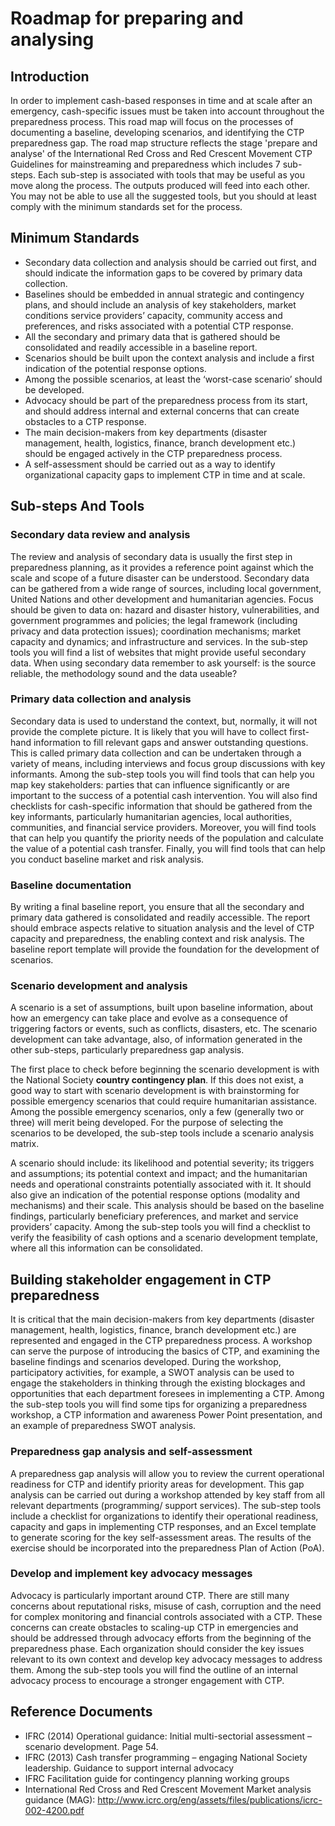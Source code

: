 # Roadmap for preparing and analysing

## Introduction

In order to implement cash-based responses in time and at scale after an emergency, cash-specific issues must be taken into account throughout the preparedness process. This road map will focus on the processes of documenting a baseline, developing scenarios, and identifying the CTP preparedness gap. The road map structure reflects the stage 'prepare and analyse' of the International Red Cross and Red Crescent Movement CTP Guidelines for mainstreaming and preparedness which includes 7 sub-steps. Each sub-step is associated with tools that may be useful as you move along the process. The outputs produced will feed into each other. You may not be able to use all the suggested tools, but you should at least comply with the minimum standards set for the process.

## Minimum Standards

* Secondary data collection and analysis should be carried out first, and should indicate the information gaps to be covered by primary data collection.
* Baselines should be embedded in annual strategic and contingency plans, and should include an analysis of key stakeholders, market conditions service providers’ capacity, community access and preferences, and risks associated with a potential CTP response.
* All the secondary and primary data that is gathered should be consolidated and readily accessible in a baseline report.
* Scenarios should be built upon the context analysis and include a first indication of the potential response options.
* Among the possible scenarios, at least the ‘worst-case scenario’ should be developed.
* Advocacy should be part of the preparedness process from its start, and should address internal and external concerns that can create obstacles to a CTP response.
* The main decision-makers from key departments (disaster management, health, logistics, finance, branch development etc.) should be engaged actively in the CTP preparedness process.
* A self-assessment should be carried out as a way to identify organizational capacity gaps to implement CTP in time and at scale.

## Sub-steps And Tools

### Secondary data review and analysis

The review and analysis of secondary data is usually the first step in preparedness planning, as it provides a reference point against which the scale and scope of a future disaster can be understood. Secondary data can be gathered from a wide range of sources, including local government, United Nations and other development and humanitarian agencies. Focus should be given to data on: hazard and disaster history, vulnerabilities, and government programmes and policies; the legal framework (including privacy and data protection issues); coordination mechanisms; market capacity and dynamics; and infrastructure and services. In the sub-step tools you will find a list of websites that might provide useful secondary data. When using secondary data remember to ask yourself: is the source reliable, the methodology sound and the data useable?

### Primary data collection and analysis

Secondary data is used to understand the context, but, normally, it will not provide the complete picture. It is likely that you will have to collect first-hand information to fill relevant gaps and answer outstanding questions. This is called primary data collection and can be undertaken through a variety of means, including interviews and focus group discussions with key informants. Among the sub-step tools you will find tools that can help you map key stakeholders: parties that can influence significantly or are important to the success of a potential cash intervention. You will also find checklists for cash-specific information that should be gathered from the key informants, particularly humanitarian agencies, local authorities, communities, and financial service providers. Moreover, you will find tools that can help you quantify the priority needs of the population and calculate the value of a potential cash transfer. Finally, you will find tools that can help you conduct baseline market and risk analysis.

### Baseline documentation

By writing a final baseline report, you ensure that all the secondary and primary data gathered is consolidated and readily accessible. The report should embrace aspects relative to situation analysis and the level of CTP capacity and preparedness, the enabling context and risk analysis. The baseline report template will provide the foundation for the development of scenarios.

### Scenario development and analysis

A scenario is a set of assumptions, built upon baseline information, about how an emergency can take place and evolve as a consequence of triggering factors or events, such as conflicts, disasters, etc. The scenario development can take advantage, also, of information generated in the other sub-steps, particularly preparedness gap analysis.

The first place to check before beginning the scenario development is with the National Society **country contingency plan**. If this does not exist, a good way to start with scenario development is with brainstorming for possible emergency scenarios that could require humanitarian assistance. Among the possible emergency scenarios, only a few (generally two or three) will merit being developed. For the purpose of selecting the scenarios to be developed, the sub-step tools include a scenario analysis matrix.

A scenario should include: its likelihood and potential severity; its triggers and assumptions; its potential context and impact; and the humanitarian needs and operational constraints potentially associated with it. It should also give an indication of the potential response options (modality and mechanisms) and their scale. This analysis should be based on the baseline findings, particularly beneficiary preferences, and market and service providers’ capacity. Among the sub-step tools you will find a checklist to verify the feasibility of cash options and a scenario development template, where all this information can be consolidated.

## Building stakeholder engagement in CTP preparedness

It is critical that the main decision-makers from key departments (disaster management, health, logistics, finance, branch development etc.) are represented and engaged in the CTP preparedness process. A workshop can serve the purpose of introducing the basics of CTP, and examining the baseline findings and scenarios developed. During the workshop, participatory activities, for example, a SWOT analysis can be used to engage the stakeholders in thinking through the existing blockages and opportunities that each department foresees in implementing a CTP. Among the sub-step tools you will find some tips for organizing a preparedness workshop, a CTP information and awareness Power Point presentation, and an example of preparedness SWOT analysis.

### Preparedness gap analysis and self-assessment

A preparedness gap analysis will allow you to review the current operational readiness for CTP and identify priority areas for development. This gap analysis can be carried out during a workshop attended by key staff from all relevant departments (programming/ support services). The sub-step tools include a checklist for organizations to identify their operational readiness, capacity and gaps in implementing CTP responses, and an Excel template to generate scoring for the key self-assessment areas. The results of the exercise should be incorporated into the preparedness Plan of Action (PoA).

### Develop and implement key advocacy messages

Advocacy is particularly important around CTP. There are still many concerns about reputational risks, misuse of cash, corruption and the need for complex monitoring and financial controls associated with a CTP. These concerns can create obstacles to scaling-up CTP in emergencies and should be addressed through advocacy efforts from the beginning of the preparedness phase. Each organization should consider the key issues relevant to its own context and develop key advocacy messages to address them. Among the sub-step tools you will find the outline of an internal advocacy process to encourage a stronger engagement with CTP.

## Reference Documents

* IFRC (2014) Operational guidance: Initial multi-sectorial assessment – scenario development. Page 54.
* IFRC (2013) Cash transfer programming – engaging National Society leadership. Guidance to support internal advocacy
* IFRC Facilitation guide for contingency planning working groups
* International Red Cross and Red Crescent Movement Market analysis guidance (MAG): http://www.icrc.org/eng/assets/files/publications/icrc-002-4200.pdf
